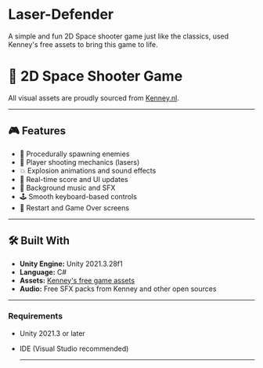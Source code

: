 # Laser-Defender
A simple and fun 2D Space shooter game just like the classics, used Kenney's free assets to bring this game to life.
# 🚀 2D Space Shooter Game

All visual assets are proudly sourced from [Kenney.nl](https://kenney.nl/).

---

## 🎮 Features

- 👾 Procedurally spawning enemies
- 🔫 Player shooting mechanics (lasers)
- 💥 Explosion animations and sound effects
- 💯 Real-time score and UI updates
- 🎵 Background music and SFX
- 🕹️ Smooth keyboard-based controls
- 🔁 Restart and Game Over screens

---

## 🛠️ Built With

- **Unity Engine:** Unity 2021.3.28f1
- **Language:** C#  
- **Assets:** [Kenney's free game assets](https://kenney.nl/assets)
- **Audio:** Free SFX packs from Kenney and other open sources

---
### Requirements

- Unity 2021.3 or later
- IDE (Visual Studio recommended)

  ---
